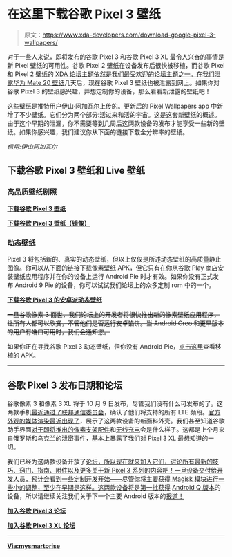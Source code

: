 # 在这里下载谷歌 Pixel 3 壁纸

> 原文：<https://www.xda-developers.com/download-google-pixel-3-wallpapers/>

对于一些人来说，即将发布的谷歌 Pixel 3 和谷歌 Pixel 3 XL 最令人兴奋的事情是新 Pixel 壁纸的可用性。谷歌 Pixel 2 壁纸在设备发布后很快被移植，而谷歌 Pixel 和 Pixel 2 壁纸的 [XDA 论坛主题依然是我们最受欢迎的论坛主题之一。在我们](https://forum.xda-developers.com/android/apps-games/port-live-earth-wallpapers-t3481640)[泄露华为 Mate 20 壁纸](https://www.xda-developers.com/download-huawei-mate-20-wallpapers-live-wallpapers-themes/)几天后，现在谷歌 Pixel 3 壁纸也被泄露到网上。如果你对谷歌 Pixel 3 的壁纸感兴趣，并想定制你的设备，那么看看新泄露的壁纸吧！

这些壁纸是推特用户[伊山·阿加瓦尔](https://twitter.com/IshanAgarwal24)上传的。更新后的 Pixel Wallpapers app 中新增了不少壁纸。它们分为两个部分:活过来和活的宇宙。这是这套新壁纸的概述。由于这个早期的泄漏，你不需要等到几周后这两款设备的发布才能享受一些新的壁纸。如果你感兴趣，我们建议你从下面的链接下载全分辨率的壁纸。

*信用:伊山阿加瓦尔*

## 下载谷歌 Pixel 3 壁纸和 Live 壁纸

### 高品质壁纸剧照

[**下载谷歌 Pixel 3 壁纸**](https://www.androidfilehost.com/?fid=1322778262904013689)

[**下载谷歌 Pixel 3 壁纸【镜像】**](https://drive.google.com/drive/folders/1dAQ7ppFk-d1lRxnSB-IGjHYIM6tz_C1o)

### 动态壁纸

Pixel 3 将包括新的、真实的动态壁纸，但以上仅仅是所述动态壁纸的高质量静止图像。你可以从下面的链接下载像素壁纸 APK，但它只有在你从谷歌 Play 商店安装壁纸应用程序并在你的设备上运行 Android Pie 时才有效。如果你没有正式发布 Android 9 Pie 的设备，你可以试试我们论坛上的众多定制 rom 中的一个。

[**下载谷歌 Pixel 3 的安卓派动态壁纸**](https://www.androidfilehost.com/?fid=1322778262904013705)

~~一旦谷歌像素 3 面世，我们论坛上的开发者将很快推出新的像素壁纸应用程序，让所有人都可以欣赏，不管他们是否运行安卓馅饼。当 Android Oreo 和更早版本的用户有端口可用时，我们会通知您。~~

如果你正在寻找谷歌 Pixel 3 动态壁纸，但你没有 Android Pie，[点击这里](https://www.xda-developers.com/download-google-pixel-3-live-wallpapers-port/)查看移植的 APK。

* * *

## 谷歌 Pixel 3 发布日期和论坛

谷歌像素 3 和像素 3 XL 将于 10 月 9 日发布，尽管我们没有什么可发布的了。这两款手机[最近通过了联邦通信委员会](https://www.xda-developers.com/google-pixel-3-pixel-3-xl-lte-band-71-t-mobile/)，确认了他们将支持的所有 LTE 频段。[官方外观的媒体渲染最近出现了](https://www.xda-developers.com/google-pixel-3-pixel-3-xl-leaked-renders-cases/)，展示了这两款设备的新面料外壳。我们甚至知道谷歌助手界面[对于即将推出的](https://www.xda-developers.com/google-assistant-google-pixel-3-pixel-stand/)[像素支架配件](https://www.xda-developers.com/google-pixel-3-pixel-stand-wireless-charging-dock/)和[无线充电](https://www.xda-developers.com/google-pixel-3-xl-sample-photos-wireless-charging/)会是什么样子。这都是上个月来自俄罗斯和乌克兰的泄密事件，基本上暴露了我们对 Pixel 3 XL 最想知道的一切。

我们已经为这两款设备开放了[论坛，所以现在就来加入它们，讨论所有最新的技巧、窍门、指南、附件以及更多关于新 Pixel 3 系列的内容吧！一旦设备交付给开发人员，预计会看到一些定制开发开始——尽管你将主要获得 Magisk 模块进行一些小的调整，至少在早期是这样。这两款设备将是第一批获得](https://www.xda-developers.com/google-pixel-3-pixel-3-xl-forums/) [Android Q 版本](https://www.xda-developers.com/google-skip-android-9-1-pie-android-q/)的设备，所以请继续关注我们关于下一个主要 Android 版本的[报道！](https://www.xda-developers.com/tag/android-q/)

[**加入谷歌 Pixel 3 论坛**](https://forum.xda-developers.com/pixel-3)

[**加入谷歌 Pixel 3 XL 论坛**](https://forum.xda-developers.com/pixel-3-xl)

* * *

[**Via:mysmartprise**](https://www.mysmartprice.com/gear/google-pixel-3/)